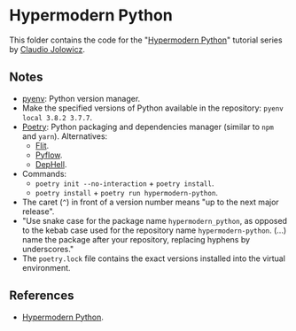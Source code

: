 # Hypermodern Python

This folder contains the code for the "[Hypermodern Python](https://cjolowicz.github.io/posts/hypermodern-python-01-setup/)" tutorial series by [Claudio Jolowicz](https://cjolowicz.github.io/).

## Notes

- [pyenv](https://github.com/pyenv/pyenv): Python version manager.
- Make the specified versions of Python available in the repository: `pyenv local 3.8.2 3.7.7`.
- [Poetry](https://python-poetry.org/): Python packaging and dependencies manager (similar to `npm` and `yarn`). Alternatives:
  - [Flit](https://github.com/takluyver/flit).
  - [Pyflow](https://github.com/David-OConnor/pyflow).
  - [DepHell](https://dephell.org/).
- Commands:
  - `poetry init --no-interaction` + `poetry install`.
  - `poetry install` + `poetry run hypermodern-python`.
- The caret (`^`) in front of a version number means "up to the next major release".
- "Use snake case for the package name `hypermodern_python`, as opposed to the kebab case used for the repository name `hypermodern-python`. (...) name the package after your repository, replacing hyphens by underscores."
- The `poetry.lock` file contains the exact versions installed into the virtual environment.

## References

- [Hypermodern Python](https://cjolowicz.github.io/posts/hypermodern-python-01-setup/).
